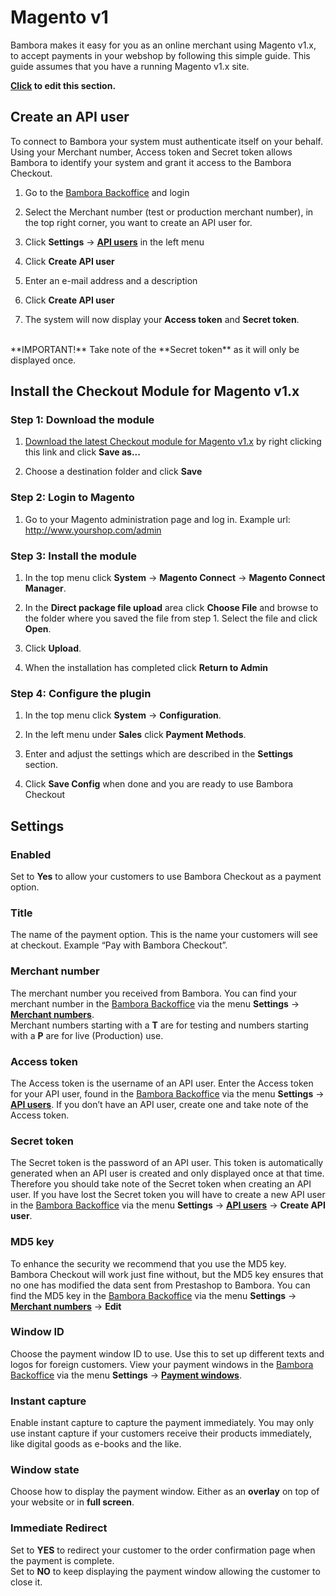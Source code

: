 
<script type="text/javascript">

$(document).ready(function () {
	
	bamboraGitHub.getLatestReleaseInfo("https://api.github.com/repos/bambora/checkout-magento-v1.x/releases/latest").then(function(release){
	
		$("#lnkMagentoV1").attr("href", release.downloadLink);
		$("#lnkMagentoV1").prop('title', release.info);
	
	});
});

</script>

# Magento v1

Bambora makes it easy for you as an online merchant using Magento v1.x, to accept payments in your webshop by following this simple guide. This guide assumes that you have a running Magento v1.x site.

**[Click](https://github.com/bambora/dev.bambora.com/blob/master/source/includes/online/carts/_magento.md) to edit this section.**



## Create an API user
To connect to Bambora your system must authenticate itself on your behalf. Using your Merchant number, Access token and Secret token allows Bambora to identify your system and grant it access to the Bambora Checkout.

1. Go to the <a href="https://merchant.bambora.com" target="_blank">Bambora Backoffice</a> and login

2. Select the Merchant number (test or production merchant number), in the top right corner, you want to create an API user for.

3. Click **Settings** -> **<a href="https://merchant.bambora.com/apiusers" target="_blank">API users</a>** in the left menu

4. Click **Create API user**

5. Enter an e-mail address and a description

6. Click **Create API user**

7. The system will now display your **Access token** and **Secret token**.
<br/>
**IMPORTANT!** Take note of the **Secret token** as it will only be displayed once.




## Install the Checkout Module for Magento v1.x

### Step 1: Download the module
1. <a href="https://github.com/bambora/checkout-magento-v1.x/releases/latest" id="lnkMagentoV1">Download the latest Checkout module for Magento v1.x</a> by right clicking this link and click **Save as...**

2. Choose a destination folder and click **Save**


### Step 2: Login to Magento
1. Go to your Magento administration page and log in. Example url: http://www.yourshop.com/admin


### Step 3: Install the module
1. In the top menu click **System** -> **Magento Connect** -> **Magento Connect Manager**.

2. In the **Direct package file upload** area click **Choose File** and browse to the folder where you saved the file from step 1. Select the file and click **Open**.

3. Click **Upload**.

4. When the installation has completed click **Return to Admin**


### Step 4: Configure the plugin
1. In the top menu click **System** -> **Configuration**.

2. In the left menu under **Sales** click **Payment Methods**.

3. Enter and adjust the settings which are described in the **Settings** section.

4. Click **Save Config** when done and you are ready to use Bambora Checkout






## Settings
### Enabled
Set to **Yes** to allow your customers to use Bambora Checkout as a payment option.

### Title
The name of the payment option. This is the name your customers will see at checkout. Example “Pay with Bambora Checkout”.

### Merchant number
The merchant number you received from Bambora. You can find your merchant number in the <a href="https://merchant.bambora.com" target="_blank">Bambora Backoffice</a> via the menu **Settings** -> **<a href="https://merchant.bambora.com/merchantnumbers" target="_blank">Merchant numbers</a>**.
<br/>
Merchant numbers starting with a **T** are for testing and numbers starting with a **P** are for live (Production) use.

### Access token
The Access token is the username of an API user. Enter the Access token for your API user, found in the <a href="https://merchant.bambora.com" target="_blank">Bambora Backoffice</a> via the menu **Settings** -> **<a href="https://merchant.bambora.com/apiusers" target="_blank">API users</a>**. If you don’t have an API user, create one and take note of the Access token.

### Secret token
The Secret token is the password of an API user. This token is automatically generated when an API user is created and only displayed once at that time. Therefore you should take note of the Secret token when creating an API user. If you have lost the Secret token you will have to create a new API user in the <a href="https://merchant.bambora.com" target="_blank">Bambora Backoffice</a> via the menu **Settings** -> **<a href="https://merchant.bambora.com/apiusers" target="_blank">API users</a>** -> **Create API user**.

### MD5 key
To enhance the security we recommend that you use the MD5 key. Bambora Checkout will work just fine without, but the MD5 key ensures that no one has modified the data sent from Prestashop to Bambora. You can find the MD5 key in the <a href="https://merchant.bambora.com" target="_blank">Bambora Backoffice</a> via the menu **Settings** -> **<a href="https://merchant.bambora.com/merchantnumbers" target="_blank">Merchant numbers</a>** -> **Edit**

### Window ID
Choose the payment window ID to use. Use this to set up different texts and logos for foreign customers. View your payment windows in the <a href="https://merchant.bambora.com" target="_blank">Bambora Backoffice</a> via the menu **Settings** -> **<a href="https://merchant.bambora.com/paymentwindows" target="_blank">Payment windows</a>**. 

### Instant capture
Enable instant capture to capture the payment immediately. You may only use instant capture if your customers receive their products immediately, like digital goods as e-books and the like.

### Window state
Choose how to display the payment window. Either as an **overlay** on top of your website or in **full screen**.

### Immediate Redirect
Set to **YES** to redirect your customer to the order confirmation page when the payment is complete.<br>
Set to **NO** to keep displaying the payment window allowing the customer to close it.



<br><br><br><br><br><br><br>